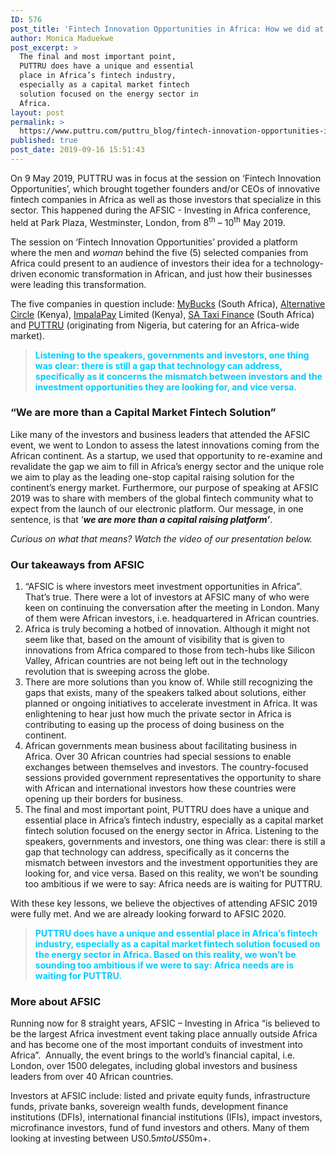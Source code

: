 ```yaml
---
ID: 576
post_title: 'Fintech Innovation Opportunities in Africa: How we did at AFSIC 2019'
author: Monica Maduekwe
post_excerpt: >
  The final and most important point,
  PUTTRU does have a unique and essential
  place in Africa’s fintech industry,
  especially as a capital market fintech
  solution focused on the energy sector in
  Africa.
layout: post
permalink: >
  https://www.puttru.com/puttru_blog/fintech-innovation-opportunities-in-africa-how-we-did-at-afsic-2019/
published: true
post_date: 2019-09-16 15:51:43
---
```

On 9 May 2019, PUTTRU was in focus at the session on ‘Fintech Innovation Opportunities’, which brought together founders and/or CEOs of innovative fintech companies in Africa as well as those investors that specialize in this sector. This happened during the AFSIC - Investing in Africa conference, held at Park Plaza, Westminster, London, from 8<sup>th</sup> – 10<sup>th</sup> May 2019.

The session on ‘Fintech Innovation Opportunities’ provided a platform where the men and <em>woman</em> behind the five (5) selected companies from Africa could present to an audience of investors their idea for a technology-driven economic transformation in African, and just how their businesses were leading this transformation.

The five companies in question include: <a href="https://corporate.mybucks.com/">MyBucks</a> (South Africa), <a href="https://www.alternativecircle.com/">Alternative Circle</a> (Kenya), <a href="https://impalapay.com/">ImpalaPay</a> Limited (Kenya), <a href="https://sataxi.co.za/">SA Taxi Finance</a> (South Africa) and <a href="https://puttru.com/">PUTTRU</a> (originating from Nigeria, but catering for an Africa-wide market).
<blockquote><strong><span style="color: #00ccff;">Listening to the speakers, governments and investors, one thing was clear: there is still a gap that technology can address, specifically as it concerns the mismatch between investors and the investment opportunities they are looking for, and vice versa.</span></strong></blockquote>
<h3>“We are more than a Capital Market Fintech Solution”</h3>
Like many of the investors and business leaders that attended the AFSIC event, we went to London to assess the latest innovations coming from the African continent. As a startup, we used that opportunity to re-examine and revalidate the gap we aim to fill in Africa’s energy sector and the unique role we aim to play as the leading one-stop capital raising solution for the continent’s energy market. Furthermore, our purpose of speaking at AFSIC 2019 was to share with members of the global fintech community what to expect from the launch of our electronic platform. Our message, in one sentence, is that ‘<strong><em>we are more than a capital raising platform’</em></strong>.

<em>Curious on what that means? Watch the video of our presentation below.</em>
<h3>Our takeaways from AFSIC</h3>
<ol>
 	<li>“AFSIC is where investors meet investment opportunities in Africa”. That’s true. There were a lot of investors at AFSIC many of who were keen on continuing the conversation after the meeting in London. Many of them were African investors, i.e. headquartered in African countries.</li>
 	<li>Africa is truly becoming a hotbed of innovation. Although it might not seem like that, based on the amount of visibility that is given to innovations from Africa compared to those from tech-hubs like Silicon Valley, African countries are not being left out in the technology revolution that is sweeping across the globe.</li>
 	<li>There are more solutions than you know of. While still recognizing the gaps that exists, many of the speakers talked about solutions, either planned or ongoing initiatives to accelerate investment in Africa. It was enlightening to hear just how much the private sector in Africa is contributing to easing up the process of doing business on the continent.</li>
 	<li>African governments mean business about facilitating business in Africa. Over 30 African countries had special sessions to enable exchanges between themselves and investors. The country-focused sessions provided government representatives the opportunity to share with African and international investors how these countries were opening up their borders for business.</li>
 	<li>The final and most important point, PUTTRU does have a unique and essential place in Africa’s fintech industry, especially as a capital market fintech solution focused on the energy sector in Africa. Listening to the speakers, governments and investors, one thing was clear: there is still a gap that technology can address, specifically as it concerns the mismatch between investors and the investment opportunities they are looking for, and vice versa. Based on this reality, we won’t be sounding too ambitious if we were to say: Africa needs are is waiting for PUTTRU.</li>
</ol>
With these key lessons, we believe the objectives of attending AFSIC 2019 were fully met. And we are already looking forward to AFSIC 2020.
<blockquote><strong><span style="color: #00ccff;">PUTTRU does have a unique and essential place in Africa’s fintech industry, especially as a capital market fintech solution focused on the energy sector in Africa. Based on this reality, we won’t be sounding too ambitious if we were to say: Africa needs are is waiting for PUTTRU.</span></strong></blockquote>
<h3>More about AFSIC</h3>
Running now for 8 straight years, AFSIC – Investing in Africa “is believed to be the largest Africa investment event taking place annually outside Africa and has become one of the most important conduits of investment into Africa”.  Annually, the event brings to the world’s financial capital, i.e. London, over 1500 delegates, including global investors and business leaders from over 40 African countries.

Investors at AFSIC include: listed and private equity funds, infrastructure funds, private banks, sovereign wealth funds, development finance institutions (DFIs), international financial institutions (IFIs), impact investors, microfinance investors, fund of fund investors and others. Many of them looking at investing between US$0.5m to US$50m+.
